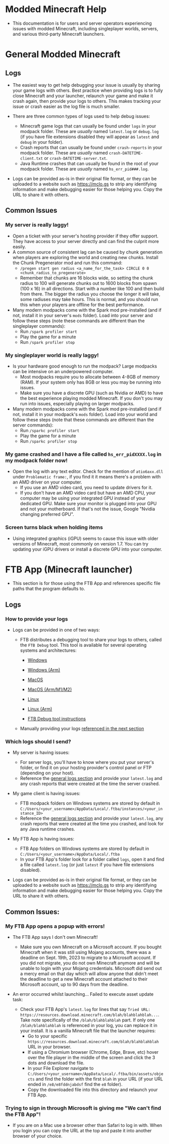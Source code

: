 # Modded Minecraft Help

- This documentation is for users and server operators experiencing issues with modded Minecraft, including singleplayer worlds, servers, and various third-party Minecraft launchers.

# General Modded Minecraft

## Logs

- The easiest way to get help debugging your issue is usually by sharing your game logs with others. Best practice when providing logs is to fully close Minecraft and your launcher, relaunch your game and make it crash again, then provide your logs to others. This makes tracking your issue or crash easier as the log file is much smaller.

- There are three common types of logs used to help debug issues:
  - Minecraft game logs that can usually be found under `logs` in your modpack folder. These are *usually* named `latest.log` or `debug.log` (if you have file extensions disabled they will appear as `latest` and `debug` in your folder).
  - Crash reports that can usually be found under `crash-reports` in your modpack folder. These are *usually* named `crash-DATETIME-client.txt` or `crash-DATETIME-server.txt`.
  - Java Runtime crashes that can usually be found in the root of your modpack folder. These are *usually* named `hs_err_pid###.log`.

- Logs can be provided as-is in their original file format, or they can be uploaded to a website such as https://mclo.gs to strip any identifying information and make debugging easier for those helping you. Copy the URL to share it with others.

## Common Issues

### My server is really laggy!
  - Open a ticket with your server's hosting provider if they offer support. They have access to your server directly and can find the culprit more easily.
  - A common source of consistent lag can be caused by chunk generation when players are exploring the world and creating new chunks. Install the Chunk Pregenerator mod and run this command:
	- `/pregen start gen radius <a_name_for_the_task> CIRCLE 0 0 <chunk_radius_to_pregenerate>`
	- Remember that chunks are 16 blocks wide, so setting the chunk radius to 100 will generate chunks out to 1600 blocks from spawn (100 x 16) in all directions. Start with a number like 100 and then build from there. The bigger the radius you choose the longer it will take, some radiuses may take hours. This is normal, and you should run this when your players are offline for the best performance.
  - Many modern modpacks come with the Spark mod pre-installed (and if not, install it in your server's `mods` folder). Load into your server and follow these steps (note these commands are different than the singleplayer commands):
	- Run `/spark profiler start`
	- Play the game for a minute
	- Run `/spark profiler stop`

### My singleplayer world is really laggy!
  - Is your hardware good enough to run the modpack? Large modpacks can be intensive on an underpowered computer.
	- Most modpacks require you to allocate between 4-8GB of memory (RAM). If your system only has 8GB or less you may be running into issues.
	- Make sure you have a discrete GPU (such as Nvidia or AMD) to have the best experience playing modded Minecraft. If you don't you may run into issues, especially playing on larger modpacks.
  - Many modern modpacks come with the Spark mod pre-installed (and if not, install it in your modpack's `mods` folder). Load into your world and follow these steps (note that these commands are different than the server commands):
	- Run `/sparkc profiler start`
	- Play the game for a minute
	- Run `/sparkc profiler stop`

### My game crashed and I have a file called `hs_err_pidXXXX.log` in my modpack folder now!
  - Open the log with any text editor. Check for the mention of `atio6axx.dll` under `Problematic frame:`, if you find it it means there's a problem with an AMD driver on your computer.
    - If you use an AMD video card, you need to update drivers for it.
    - If you don't have an AMD video card but have an AMD CPU, your computer may be using your integrated GPU instead of your dedicated GPU. Make sure your monitor is plugged into your GPU and not your motherboard. If that's not the issue, Google "Nvidia changing preferred GPU".

### Screen turns black when holding items
  - Using integrated graphics (iGPU) seems to cause this issue with older versions of Minecraft, most commonly on version 1.7. You can try updating your iGPU drivers or install a discrete GPU into your computer.

# FTB App (Minecraft launcher)

- This section is for those using the FTB App and references specific file paths that the program defaults to.

## Logs

### How to provide your logs

- Logs can be provided in one of two ways:
  - FTB distributes a debugging tool to share your logs to others, called the `FTB Debug` tool. This tool is available for several operating systems and architectures:
    - [Windows](https://dist.creeper.host/tools/ftb-debug/ftb-debug.exe)
    - [Windows (Arm)](https://dist.creeper.host/tools/ftb-debug/ftb-debug-arm64.exe)
    - [MacOS](https://dist.creeper.host/tools/ftb-debug/ftb-debug-macos)
    - [MacOS (Arm/M1/M2)](https://dist.creeper.host/tools/ftb-debug/ftb-debug-macos-arm64)
    - [Linux](https://dist.creeper.host/tools/ftb-debug/ftb-debug-linux)
    - [Linux (Arm)](https://dist.creeper.host/tools/ftb-debug/ftb-debug-linux-arm)

	- [FTB Debug tool instructions](https://go.ftb.team/ftbdbg-support)

  - Manually providing your logs [referenced in the next section](#which-logs-should-i-send)

### Which logs should I send?
  - My server is having issues:
    - For server logs, you'll have to know where you put your server's folder, or find it on your hosting provider's control panel or FTP (depending on your host).
	- Reference the [general logs section](#logs) and provide your `latest.log` and any crash reports that were created at the time the server crashed.

  - My game client is having issues:
    - FTB modpack folders on Windows systems are stored by default in `C:/Users/<your_username>/AppData/Local/.ftba/instances/<your_instance_ID>`
    - Reference the [general logs section](#logs) and provide your `latest.log`, any crash reports that were created at the time you crashed, and look for any Java runtime crashes.

  - My FTB App is having issues:
    - FTB App folders on Windows systems are stored by default in `C:/Users/<your_username>/AppData/Local/.ftba`
	- In your FTB App's folder look for a folder called `logs`, open it and find a file called `latest.log` (or just `latest` if you have file extensions disabled).

  - Logs can be provided as-is in their original file format, or they can be uploaded to a website such as https://mclo.gs to strip any identifying information and make debugging easier for those helping you. Copy the URL to share it with others.


## Common Issues:

### My FTB App opens a popup with errors!
  - The FTB App says I don't own Minecraft!
    - Make sure you own Minecraft on a Microsoft account. If you bought Minecraft when it was still using Mojang accounts, there was a deadline on Sept. 19th, 2023 to migrate to a Microsoft account. If you did not migrate, you do not own Minecraft anymore and will be unable to login with your Mojang credentials. Microsoft did send out a mercy email on that day which will allow anyone that didn't meet the deadline to get a new Minecraft account attached to their Microsoft account, up to 90 days from the deadline.

  - An error occurred whilst launching... Failed to execute asset update task:
    - Check your FTB App's `latest.log` for lines that say `Tried URL: https://resources.download.minecraft.com/blah/blahblahblah...`. Take note specifically of the `/blah/blahblahblah` part. If only one `/blah/blahblahblah` is referenced in your log, you can replace it in your install. It is a vanilla Minecraft file that the launcher requires:
      - Go to your specific `https://resources.download.minecraft.com/blah/blahblahblah` URL in your browser. 
      - If using a Chromium browser (Chrome, Edge, Brave, etc) hover over the file player in the middle of the screen and click the 3 dots and download the file.
      - In your File Explorer navigate to `C:/Users/<your_username>/AppData/Local/.ftba/bin/assets/objects` and find the folder with the first `blah` in your URL (if your URL ended in   `/e8/e8fddnjabdsf` find the `e8` folder).
      - Copy the downloaded file into this directory and relaunch your FTB App.

### Trying to sign in through Microsoft is giving me "We can't find the FTB App"!
  - If you are on a Mac use a browser other than Safari to log in with. When you login you can copy the URL at the top and paste it into another browser of your choice.

